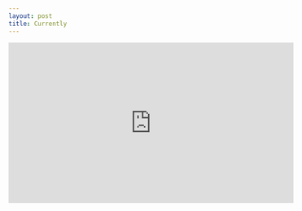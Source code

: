 ```yaml
---
layout: post
title: Currently
---
```


<iframe width="560" height="315" src="https://www.youtube.com/embed/_EEo-iE5u_A" title="[MV] 이달의 소녀 (LOONA) &quot;PTT (Paint The Town)&quot;" frameborder="0" allow="accelerometer; autoplay; clipboard-write; encrypted-media; gyroscope; picture-in-picture; web-share" referrerpolicy="strict-origin-when-cross-origin" allowfullscreen></iframe>
